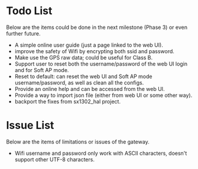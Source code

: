 # Todo List

Below are the items could be done in the next milestone (Phase 3) or even further future.

- A simple online user guide (just a page linked to the web UI).
- improve the safety of Wifi by encrypting both ssid and password.
- Make use the GPS raw data; could be useful for Class B.
- Support user to reset both the username/password of the web UI login and for Soft AP mode.
- Reset to default: can reset the web UI and Soft AP mode username/password, as well as clean all the configs.
- Provide an online help and can be accessed from the web UI.
- Provide a way to import json file (either from web UI or some other way).
- backport the fixes from sx1302\_hal project.


# Issue List

Below are the items of limitations or issues of the gateway.

- Wifi username and password only work with ASCII characters, doesn't support other UTF-8 characters.

